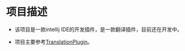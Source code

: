 项目描述  
=============

  - 该项目是一款intellij IDE的开发插件，是一款翻译插件，目前还在开发中。  

  - 项目主要参考[TranslationPlugin](https://github.com/YiiGuxing/TranslationPlugin)。
